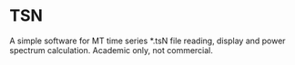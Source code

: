 # TSN
A simple software for MT time series *.tsN file reading, display and power spectrum calculation.
Academic only, not commercial.
